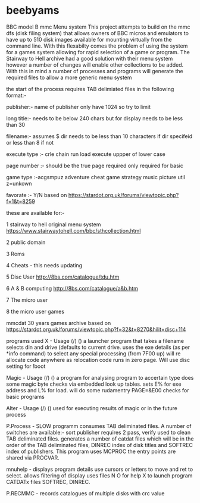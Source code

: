 # beebyams
BBC model B mmc Menu system
This project attempts to build on the mmc dfs (disk filing system) that allows owners of BBC micros and emulators to have up to 510 disk images available for mounting virtually from the command line.
With this flexabilty comes the problem of using the system for a games system allowing for rapid selection of a game or program.
The Stairway to Hell archive had a good solution with their menu system however a number of changes will enable other collections to be added.  With this in mind a number of processes and programs will generate the required files to allow a more generic menu system

the start of the process requires TAB delimiated files in the following format:-

publisher:- name of publisher only have 1024 so try to limit

long title:- needs to be below 240 chars but for display needs to be less than 30

filename:- assumes $ dir needs to be less than 10 characters if dir specifeid or less than 8 if not

execute type :- crle chain run load execute uppper of lower case 

page number :- should be the true page required only required for basic

game type :-acgsmpuz adventure cheat game strategy music picture util z=unkown

favorate :- Y/N based on https://stardot.org.uk/forums/viewtopic.php?f=1&t=8259

these are available for:-

1 stairway to hell original menu system https://www.stairwaytohell.com/bbc/sthcollection.html

2 public domain

3 Roms

4 Cheats - this needs updating

5 Disc User http://8bs.com/catalogue/tdu.htm

6 A & B computing http://8bs.com/catalogue/a&b.htm

7 The micro user

8 the micro user games

mmcdat 30 years games archive based on https://stardot.org.uk/forums/viewtopic.php?f=32&t=8270&hilit=disc+114

programs used
X - Usage <fsp> (<dno>/<dsp>) (<drv>) a launcher program that takes a filename selects din and drive (defaults to current drive.  uses the exe details (as per *info command) to select any special processing (from 7F00 up) will re allocate code anywhere as relocation code runs in zero page.  Will use disc setting for !boot

Magic - Usage <fsp> (<dno>/<dsp>) (<drv>) a program for analysing program to accertain type does some magic byte checks via embedded look up tables. sets E% for exe address and L% for load.  will do some rudamentry PAGE=&E00 checks for basic programs

Alter - Usage <fsp> (<dno>/<dsp>) (<drv>) used for executing results of magic or in the future process

P.Process - SLOW programm consumes TAB deliminated files.  A number of switches are available:- sort publisher requires 2 pass, verify used  to clean TAB deliminated files.  generates a number of catdat files which will be in the order of the TAB deliminated files, DINREC index of disk titles and SOFTREC index of publishers. This program uses MCPROC the entry points are shared via PROCVAR.

mnuhelp - displays program details use cursors or letters to move and ret to select.  allows filtering of display
uses files N O for help X to launch program CATDATx files SOFTREC, DINREC.

P.RECMMC - records catalogues of multiple disks with crc value



